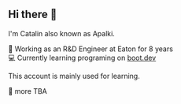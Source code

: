 ## Hi there 👋

I'm Catalin also known as Apalki.

:office: Working as an R&D Engineer at Eaton for 8 years \
:computer: Currently learning programing on [boot.dev](www.boot.dev)

This account is mainly used for learning.


:construction: more TBA

<!--
**Apalki666/Apalki666** is a ✨ _special_ ✨ repository because its `README.md` (this file) appears on your GitHub profile.

Here are some ideas to get you started:

- 🔭 I’m currently working on ...
- 🌱 I’m currently learning ...
- 👯 I’m looking to collaborate on ...
- 🤔 I’m looking for help with ...
- 💬 Ask me about ...
- 📫 How to reach me: ...
- 😄 Pronouns: ...
- ⚡ Fun fact: ...
-->
